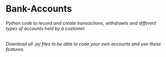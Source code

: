 # Bank-Accounts

###### Python code to record and create transactions, withdrawls and different types of accounts held by a customer.

###### Download all .py files to be able to code your own accounts and use these features.
